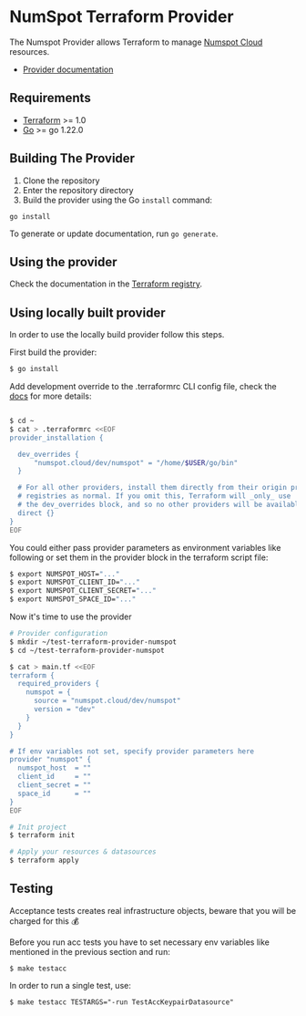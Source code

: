 # NumSpot Terraform Provider

The Numspot Provider allows Terraform to manage [Numspot Cloud](https://numspot.com/) resources.

- [Provider documentation](https://registry.terraform.io/providers/numspot/numspot/latest/docs)

## Requirements

- [Terraform](https://developer.hashicorp.com/terraform/downloads) >= 1.0
- [Go](https://golang.org/doc/install) >= go 1.22.0

## Building The Provider

1. Clone the repository
1. Enter the repository directory
1. Build the provider using the Go `install` command:

```shell
go install
```
To generate or update documentation, run `go generate`.
## Using the provider
Check the documentation in the [Terraform registry](https://registry.terraform.io/providers/numspot/numspot/latest/docs).

## Using locally built provider
In order to use the locally build provider follow this steps.

First build the provider:
```sh
$ go install
```

Add development override to the .terraformrc CLI config file, check the [docs](https://developer.hashicorp.com/terraform/cli/config/config-file#development-overrides-for-provider-developers) for more details:
```sh

$ cd ~
$ cat > .terraformrc <<EOF
provider_installation {

  dev_overrides {
      "numspot.cloud/dev/numspot" = "/home/$USER/go/bin"
  }

  # For all other providers, install them directly from their origin provider
  # registries as normal. If you omit this, Terraform will _only_ use
  # the dev_overrides block, and so no other providers will be available.
  direct {}
}
EOF
```

You could either pass provider parameters as environment variables like following or set them in the provider block in the terraform script file:
```sh
$ export NUMSPOT_HOST="..."
$ export NUMSPOT_CLIENT_ID="..."
$ export NUMSPOT_CLIENT_SECRET="..."
$ export NUMSPOT_SPACE_ID="..."
```
Now it's time to use the provider
```sh
# Provider configuration
$ mkdir ~/test-terraform-provider-numspot
$ cd ~/test-terraform-provider-numspot

$ cat > main.tf <<EOF
terraform {
  required_providers {
    numspot = {
      source = "numspot.cloud/dev/numspot"
      version = "dev"
    }
  }
}

# If env variables not set, specify provider parameters here
provider "numspot" {
  numspot_host  = ""
  client_id     = ""
  client_secret = ""
  space_id      = ""
}
EOF

# Init project
$ terraform init

# Apply your resources & datasources
$ terraform apply
```

## Testing
Acceptance tests creates real infrastructure objects, beware that you will be charged for this :moneybag:

Before you run acc tests you have to set necessary env variables like mentioned in the previous section and run:
```shell
$ make testacc
```
In order to run a single test, use:
```shell
$ make testacc TESTARGS="-run TestAccKeypairDatasource"
```
